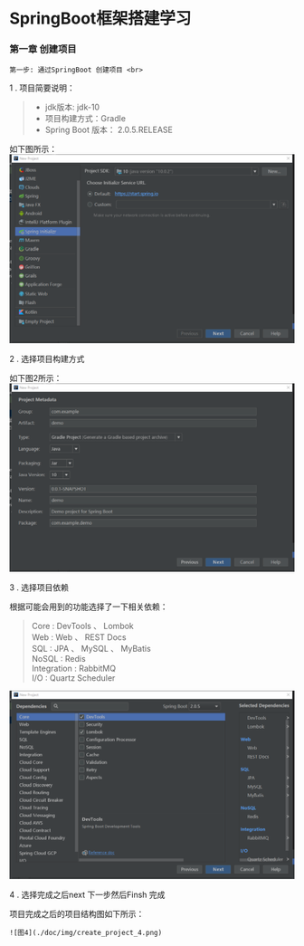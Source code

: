 # SpringBoot框架搭建学习

### 第一章 创建项目


  
    第一步: 通过SpringBoot 创建项目 <br>
    
  1 . 项目简要说明：
  
  >  - jdk版本: jdk-10
  >  - 项目构建方式：Gradle
  >  - Spring Boot 版本： 2.0.5.RELEASE
  
   

   如下图所示：
   ![图1](./doc/img/create_project_1.png)
   
   2 . 选择项目构建方式
   
   如下图2所示：
   ![图2](./doc/img/create_project_2.png)
   
   3 . 选择项目依赖
   
   根据可能会用到的功能选择了一下相关依赖：
   
   > Core  : DevTools 、 Lombok <br>
   > Web   : Web 、 REST Docs <br>
   > SQL   : JPA 、 MySQL 、 MyBatis <br> 
   > NoSQL : Redis <br>
   > Integration : RabbitMQ <br>
   > I/O  : Quartz Scheduler
   
  ![图3](./doc/img/create_project_3.png)
  
   
   4 . 选择完成之后next 下一步然后Finsh 完成
   
   
   项目完成之后的项目结构图如下所示：
   
    ![图4](./doc/img/create_project_4.png)
    
    
